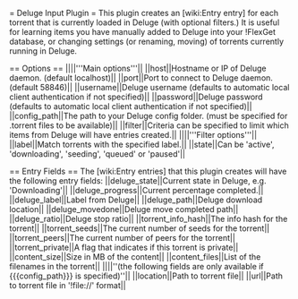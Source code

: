 = Deluge Input Plugin =
This plugin creates an [wiki:Entry entry] for each torrent that is currently loaded in Deluge (with optional filters.) It is useful for learning items you have manually added to Deluge into your !FlexGet database, or changing settings (or renaming, moving) of torrents currently running in Deluge.

== Options ==
||||'''Main options'''||
||host||Hostname or IP of Deluge daemon. (default localhost)||
||port||Port to connect to Deluge daemon. (default 58846)||
||username||Deluge username (defaults to automatic local client authentication if not specified)||
||password||Deluge password (defaults to automatic local client authentication if not specified)||
||config_path||The path to your Deluge config folder. (must be specified for .torrent files to be available)||
||filter||Criteria can be specified to limit which items from Deluge will have entries created.||
||||'''Filter options'''||
||label||Match torrents with the specified label.||
||state||Can be 'active', 'downloading', 'seeding', 'queued' or 'paused'||

== Entry Fields ==
The [wiki:Entry entries] that this plugin creates will have the following entry fields:
||deluge_state||Current state in Deluge, e.g. 'Downloading'||
||deluge_progress||Current percentage completed.||
||deluge_label||Label from Deluge||
||deluge_path||Deluge download location||
||deluge_movedone||Deluge move completed path||
||deluge_ratio||Deluge stop ratio||
||torrent_info_hash||The info hash for the torrent||
||torrent_seeds||The current number of seeds for the torrent||
||torrent_peers||The current number of peers for the torrent||
||torrent_private||A flag that indicates if this torrent is private||
||content_size||Size in MB of the content||
||content_files||List of the filenames in the torrent||
||||''(the following fields are only available if {{{config_path}}} is specified)''||
||location||Path to torrent file||
||url||Path to torrent file in '!file://' format||